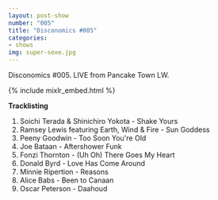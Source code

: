 ```yaml
---
layout: post-show
number: "005"
title: "Disconomics #005"
categories:
- shows
img: super-sexe.jpg
---
```


Disconomics #005. LIVE from Pancake Town LW.

{% include mixlr_embed.html %}

**Tracklisting**

1. Soichi Terada & Shinichiro Yokota - Shake Yours 
1. Ramsey Lewis featuring Earth, Wind & Fire - Sun Goddess
1. Peeny Goodwin - Too Soon You're Old
1. Joe Bataan - Aftershower Funk
1. Fonzi Thornton - (Uh Oh) There Goes My Heart
1. Donald Byrd - Love Has Come Around
1. Minnie Ripertion - Reasons
1. Alice Babs - Been to Canaan
1. Oscar Peterson - Daahoud
